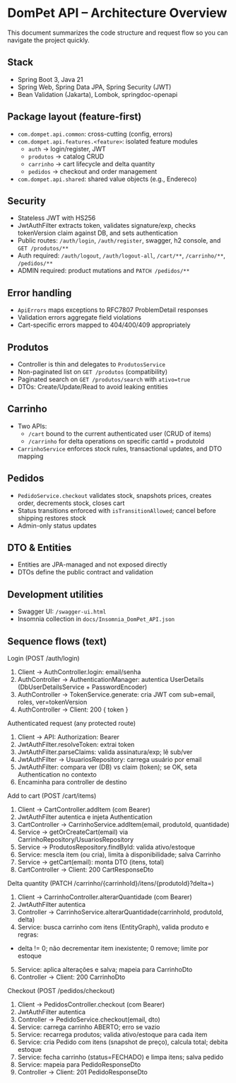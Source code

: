 # DomPet API – Architecture Overview

This document summarizes the code structure and request flow so you can navigate the project quickly.

## Stack
- Spring Boot 3, Java 21
- Spring Web, Spring Data JPA, Spring Security (JWT)
- Bean Validation (Jakarta), Lombok, springdoc-openapi

## Package layout (feature-first)
- `com.dompet.api.common`: cross-cutting (config, errors)
- `com.dompet.api.features.<feature>`: isolated feature modules
  - `auth` → login/register, JWT
  - `produtos` → catalog CRUD
  - `carrinho` → cart lifecycle and delta quantity
  - `pedidos` → checkout and order management
- `com.dompet.api.shared`: shared value objects (e.g., Endereco)

## Security
- Stateless JWT with HS256
- JwtAuthFilter extracts token, validates signature/exp, checks tokenVersion claim against DB, and sets authentication
- Public routes: `/auth/login`, `/auth/register`, swagger, h2 console, and `GET /produtos/**`
- Auth required: `/auth/logout`, `/auth/logout-all`, `/cart/**`, `/carrinho/**`, `/pedidos/**`
- ADMIN required: product mutations and `PATCH /pedidos/**`

## Error handling
- `ApiErrors` maps exceptions to RFC7807 ProblemDetail responses
- Validation errors aggregate field violations
- Cart-specific errors mapped to 404/400/409 appropriately

## Produtos
- Controller is thin and delegates to `ProdutosService`
- Non-paginated list on `GET /produtos` (compatibility)
- Paginated search on `GET /produtos/search` with `ativo=true`
- DTOs: Create/Update/Read to avoid leaking entities

## Carrinho
- Two APIs:
  - `/cart` bound to the current authenticated user (CRUD of items)
  - `/carrinho` for delta operations on specific cartId + produtoId
- `CarrinhoService` enforces stock rules, transactional updates, and DTO mapping

## Pedidos
- `PedidoService.checkout` validates stock, snapshots prices, creates order, decrements stock, closes cart
- Status transitions enforced with `isTransitionAllowed`; cancel before shipping restores stock
- Admin-only status updates

## DTO & Entities
- Entities are JPA-managed and not exposed directly
- DTOs define the public contract and validation

## Development utilities
- Swagger UI: `/swagger-ui.html`
- Insomnia collection in `docs/Insomnia_DomPet_API.json`

## Sequence flows (text)

Login (POST /auth/login)
1) Client → AuthController.login: email/senha
2) AuthController → AuthenticationManager: autentica UserDetails (DbUserDetailsService + PasswordEncoder)
3) AuthController → TokenService.generate: cria JWT com sub=email, roles, ver=tokenVersion
4) AuthController → Client: 200 { token }

Authenticated request (any protected route)
1) Client → API: Authorization: Bearer <token>
2) JwtAuthFilter.resolveToken: extrai token
3) JwtAuthFilter.parseClaims: valida assinatura/exp; lê sub/ver
4) JwtAuthFilter → UsuariosRepository: carrega usuário por email
5) JwtAuthFilter: compara ver (DB) vs claim (token); se OK, seta Authentication no contexto
6) Encaminha para controller de destino

Add to cart (POST /cart/items)
1) Client → CartController.addItem (com Bearer)
2) JwtAuthFilter autentica e injeta Authentication
3) CartController → CarrinhoService.addItem(email, produtoId, quantidade)
4) Service → getOrCreateCart(email) via CarrinhoRepository/UsuariosRepository
5) Service → ProdutosRepository.findById: valida ativo/estoque
6) Service: mescla item (ou cria), limita à disponibilidade; salva Carrinho
7) Service → getCart(email): monta DTO (itens, total)
8) CartController → Client: 200 CartResponseDto

Delta quantity (PATCH /carrinho/{carrinhoId}/itens/{produtoId}?delta=)
1) Client → CarrinhoController.alterarQuantidade (com Bearer)
2) JwtAuthFilter autentica
3) Controller → CarrinhoService.alterarQuantidade(carrinhoId, produtoId, delta)
4) Service: busca carrinho com itens (EntityGraph), valida produto e regras:
  - delta != 0; não decrementar item inexistente; 0 remove; limite por estoque
5) Service: aplica alterações e salva; mapeia para CarrinhoDto
6) Controller → Client: 200 CarrinhoDto

Checkout (POST /pedidos/checkout)
1) Client → PedidosController.checkout (com Bearer)
2) JwtAuthFilter autentica
3) Controller → PedidoService.checkout(email, dto)
4) Service: carrega carrinho ABERTO; erro se vazio
5) Service: recarrega produtos; valida ativo/estoque para cada item
6) Service: cria Pedido com itens (snapshot de preço), calcula total; debita estoque
7) Service: fecha carrinho (status=FECHADO) e limpa itens; salva pedido
8) Service: mapeia para PedidoResponseDto
9) Controller → Client: 201 PedidoResponseDto

